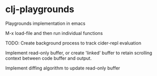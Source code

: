 # clj-playgrounds
Playgrounds implementation in emacs

M-x load-file and then run individual functions

TODO:
Create background process to track cider-repl evaluation

Implement read-only buffer, or create 'linked' buffer to retain scrolling context
between code buffer and output.

Implement diffing algorithm to update read-only buffer
